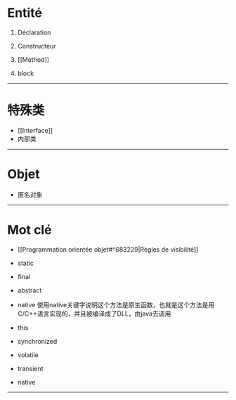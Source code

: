 
# Entité

1. Déclaration

2. Constructeur

3. [[Method]]

4. block

***

# 特殊类


- [[Interface]]
- 内部类

***

# Objet

- 匿名对象

***

# Mot clé

- [[Programmation orientée objet#^683229|Règles de visibilité]]
- static
- final
- abstract
- native
	使用native关键字说明这个方法是原生函数，也就是这个方法是用C/C++语言实现的，并且被编译成了DLL，由java去调用


- this

- synchronized
- volatile

- transient
- native
***
